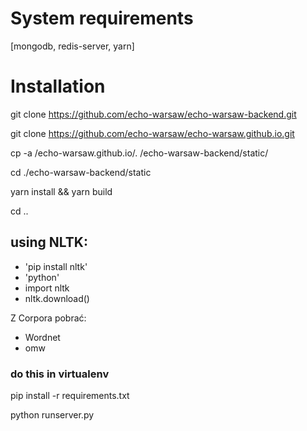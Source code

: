 # System requirements
[mongodb, redis-server, yarn]

# Installation

git clone https://github.com/echo-warsaw/echo-warsaw-backend.git

git clone https://github.com/echo-warsaw/echo-warsaw.github.io.git

cp -a /echo-warsaw.github.io/. /echo-warsaw-backend/static/

cd ./echo-warsaw-backend/static

yarn install && yarn build

cd ..

## using NLTK:
- 'pip install nltk'
- 'python'
- import nltk
- nltk.download()

Z Corpora pobrać:
- Wordnet
- omw

### do this in virtualenv
pip install -r requirements.txt

python runserver.py
